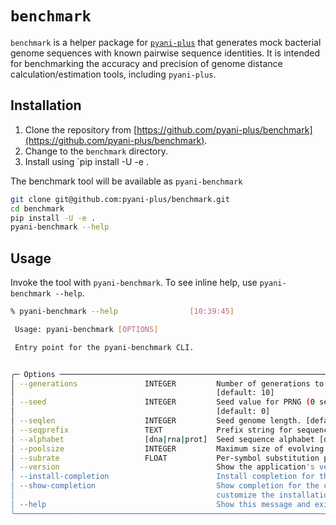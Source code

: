 # `benchmark`

`benchmark` is a helper package for [`pyani-plus`](https://github.com/pyani-plus/pyani-plus) that generates mock bacterial genome sequences with known pairwise sequence identities. It is intended for benchmarking the accuracy and precision of genome distance calculation/estimation tools, including `pyani-plus`.

## Installation

1. Clone the repository from [https://github.com/pyani-plus/benchmark](https://github.com/pyani-plus/benchmark).
2. Change to the `benchmark` directory.
3. Install using `pip install -U -e .

The benchmark tool will be available as `pyani-benchmark`

```bash
git clone git@github.com:pyani-plus/benchmark.git
cd benchmark
pip install -U -e .
pyani-benchmark --help
```

## Usage

Invoke the tool with `pyani-benchmark`. To see inline help, use `pyani-benchmark --help`.

```bash
% pyani-benchmark --help                [10:39:45]

 Usage: pyani-benchmark [OPTIONS]

 Entry point for the pyani-benchmark CLI.


╭─ Options ───────────────────────────────────────────────────────────────────────────────────────────╮
│ --generations               INTEGER         Number of generations to evolve genome pool.            │
│                                             [default: 10]                                           │
│ --seed                      INTEGER         Seed value for PRNG (0 sets no PRNG seed value).        │
│                                             [default: 0]                                            │
│ --seqlen                    INTEGER         Seed genome length. [default: 1000000]                  │
│ --seqprefix                 TEXT            Prefix string for sequences. [default: seq]             │
│ --alphabet                  [dna|rna|prot]  Seed sequence alphabet [default: dna]                   │
│ --poolsize                  INTEGER         Maximum size of evolving genome pool. [default: 100]    │
│ --subrate                   FLOAT           Per-symbol substitution probability. [default: 0.01]    │
│ --version                                   Show the application's version and exit.                │
│ --install-completion                        Install completion for the current shell.               │
│ --show-completion                           Show completion for the current shell, to copy it or    │
│                                             customize the installation.                             │
│ --help                                      Show this message and exit.                             │
╰─────────────────────────────────────────────────────────────────────────────────────────────────────╯
```
